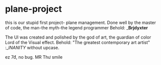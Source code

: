 # plane-project

this is our stupid first project- plane management.
Done well by the master of code, the man-the myth-the legend programmer
  Behold:   ___Brjdyxter__

The UI was created and polished by the god of art, the guardian of color
Lord of the Visual effect.
 Behold: "The greatest contemporary art artist" :__INANITY_ without upcase.

ez 7đ, no bug. MR Thư smile
